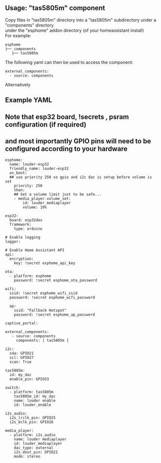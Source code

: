 
## Usage: "tas5805m" component
Copy files in "tas5805m" directory into a "tas5805m" subdirectory under a "components" directory<BR>
under the "esphome" addon directory (of your homeassistant install)<BR>
For example:
```
esphome
├── components
   ├── tas5805m
```
The following yaml can then be used to access the component:
```
external_components:
  - source: components
```
Alternatively

## Example YAML
## Note that esp32 board, !secrets , psram configuration (if required)
## and most importantly GPIO pins will need to be configured according to your hardware
```
esphome:
  name: louder-esp32
  friendly_name: louder-esp32
  on_boot:
  ## use priority 250 so gpio and i2c dac is setup before volume is set
    priority: 250
    then:
    ## Set a volume limit just to be safe...
    - media_player.volume_set:
        id: louder_mediaplayer
        volume: 10%

esp32:
  board: esp32dev
  framework:
    type: arduino

# Enable logging
logger:

# Enable Home Assistant API
api:
  encryption:
    key: !secret esphome_api_key

ota:
  - platform: esphome
    password: !secret esphome_ota_password

wifi:
  ssid: !secret esphome_wifi_ssid
  password: !secret esphome_wifi_password

  ap:
    ssid: "Fallback Hotspot"
    password: !secret esphome_ap_password

captive_portal:

external_components:
   - source: components
     components: [ tas5805m ]

i2c:
  sda: GPIO21
  scl: GPIO27
  scan: True

tas5805m:
  id: my_dac
  enable_pin: GPIO33

switch:
  - platform: tas5805m
    tas5805m_id: my_dac
    name: louder enable
    id: louder_enable

i2s_audio:
  i2s_lrclk_pin: GPIO25
  i2s_bclk_pin: GPIO26

media_player:
  - platform: i2s_audio
    name: louder mediaplayer
    id: louder_mediaplayer
    dac_type: external
    i2s_dout_pin: GPIO22
    mode: stereo
```